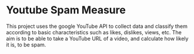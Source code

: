 # Youtube Spam Measure 

This project uses the google YouTube API to collect data and classify them according to basic characteristics such as likes, dislikes, views, etc.
The aim is to be able to take a YouTube URL of a video, and calculate how likely it is, to be spam.
